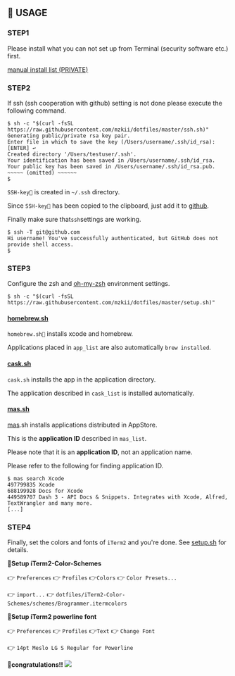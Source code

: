 ## 🚀 USAGE
### STEP1
Please install what you can not set up from Terminal (security software etc.) first.

[manual install list (PRIVATE)](https://github.com/mzkii/markdown/blob/master/Manual-install-List.md)


### STEP2
If ssh (ssh cooperation with github) setting is not done please execute the following command.

```
$ sh -c "$(curl -fsSL https://raw.githubusercontent.com/mzkii/dotfiles/master/ssh.sh)"
Generating public/private rsa key pair.
Enter file in which to save the key (/Users/username/.ssh/id_rsa): [ENTER] ↩️
Created directory '/Users/testuser/.ssh'.
Your identification has been saved in /Users/username/.ssh/id_rsa.
Your public key has been saved in /Users/username/.ssh/id_rsa.pub.
~~~~~ (omitted) ~~~~~~
$
```

`SSH-key🔑` is created in `~/.ssh` directory.

Since `SSH-key🔑` has been copied to the clipboard, just add it to [github](https://github.com/settings/ssh/new).

Finally make sure that`ssh`settings are working.

```
$ ssh -T git@github.com
Hi username! You've successfully authenticated, but GitHub does not provide shell access.
$
```


### STEP3
Configure the zsh and [oh-my-zsh](https://github.com/robbyrussell/oh-my-zsh) environment settings.

```
$ sh -c "$(curl -fsSL https://raw.githubusercontent.com/mzkii/dotfiles/master/setup.sh)"
```


#### [homebrew.sh](https://github.com/mzkii/dotfiles/blob/master/homebrew.sh)
`homebrew.sh🍺` installs xcode and homebrew.

Applications placed in `app_list` are also automatically `brew installed`.


#### [cask.sh](https://github.com/mzkii/dotfiles/blob/master/cask.sh)
`cask.sh` installs the app in the application directory.

The application described in `cask_list` is installed automatically.


#### [mas.sh](https://github.com/mzkii/dotfiles/blob/master/mas.sh)
[mas](https://github.com/mas-cli/mas).sh installs applications distributed in AppStore.

This is the **application ID** described in `mas_list`.

Please note that it is an **application ID**, not an application name.

Please refer to the following for finding application ID.

```
$ mas search Xcode
497799835 Xcode
688199928 Docs for Xcode
449589707 Dash 3 - API Docs & Snippets. Integrates with Xcode, Alfred, TextWrangler and many more.
[...]
```


### STEP4
Finally, set the colors and fonts of `iTerm2` and you're done. See [setup.sh](https://github.com/mzkii/dotfiles/blob/master/setup.sh) for details.

**🔨Setup iTerm2-Color-Schemes**

👉 `Preferences` 👉 `Profiles` 👉`Colors` 👉 `Color Presets...`

👉 `import...` 👉 `dotfiles/iTerm2-Color-Schemes/schemes/Brogrammer.itermcolors`

**🔨Setup iTerm2 powerline font**

👉 `Preferences` 👉 `Profiles` 👉`Text` 👉 `Change Font`

👉 `14pt Meslo LG S Regular for Powerline`

**🎉congratulations!!**
![](https://i.imgur.com/8iQogJh.png)
